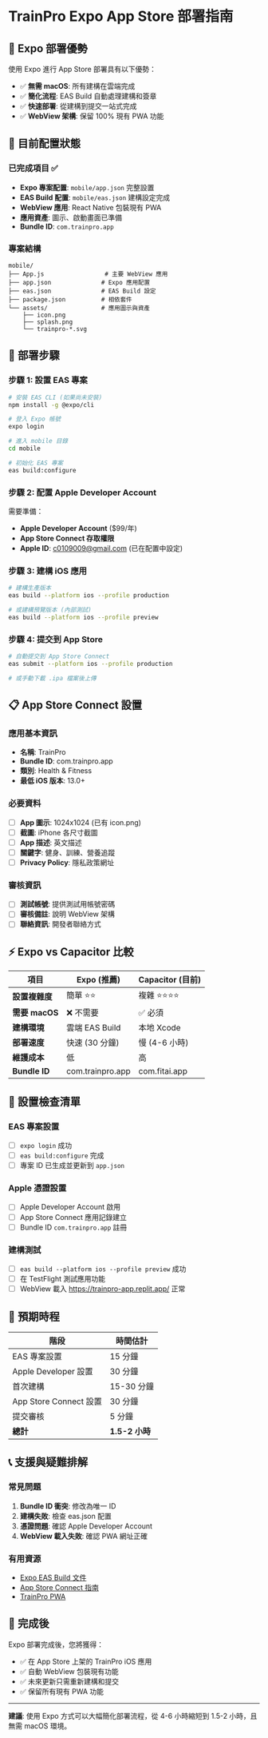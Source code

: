# TrainPro Expo App Store 部署指南

## 🎯 Expo 部署優勢

使用 Expo 進行 App Store 部署具有以下優勢：
- ✅ **無需 macOS**: 所有建構在雲端完成
- ✅ **簡化流程**: EAS Build 自動處理建構和簽章
- ✅ **快速部署**: 從建構到提交一站式完成
- ✅ **WebView 架構**: 保留 100% 現有 PWA 功能

## 📱 目前配置狀態

### 已完成項目 ✅
- **Expo 專案配置**: `mobile/app.json` 完整設置
- **EAS Build 配置**: `mobile/eas.json` 建構設定完成
- **WebView 應用**: React Native 包裝現有 PWA
- **應用資產**: 圖示、啟動畫面已準備
- **Bundle ID**: `com.trainpro.app`

### 專案結構
```
mobile/
├── App.js                 # 主要 WebView 應用
├── app.json              # Expo 應用配置
├── eas.json              # EAS Build 設定
├── package.json          # 相依套件
└── assets/               # 應用圖示與資產
    ├── icon.png
    ├── splash.png
    └── trainpro-*.svg
```

## 🚀 部署步驟

### 步驟 1: 設置 EAS 專案
```bash
# 安裝 EAS CLI (如果尚未安裝)
npm install -g @expo/cli

# 登入 Expo 帳號
expo login

# 進入 mobile 目錄
cd mobile

# 初始化 EAS 專案
eas build:configure
```

### 步驟 2: 配置 Apple Developer Account
需要準備：
- **Apple Developer Account** ($99/年)
- **App Store Connect 存取權限**
- **Apple ID**: c0109009@gmail.com (已在配置中設定)

### 步驟 3: 建構 iOS 應用
```bash
# 建構生產版本
eas build --platform ios --profile production

# 或建構預覽版本 (內部測試)
eas build --platform ios --profile preview
```

### 步驟 4: 提交到 App Store
```bash
# 自動提交到 App Store Connect
eas submit --platform ios --profile production

# 或手動下載 .ipa 檔案後上傳
```

## 📋 App Store Connect 設置

### 應用基本資訊
- **名稱**: TrainPro
- **Bundle ID**: com.trainpro.app
- **類別**: Health & Fitness
- **最低 iOS 版本**: 13.0+

### 必要資料
- [ ] **App 圖示**: 1024x1024 (已有 icon.png)
- [ ] **截圖**: iPhone 各尺寸截圖
- [ ] **App 描述**: 英文描述
- [ ] **關鍵字**: 健身、訓練、營養追蹤
- [ ] **Privacy Policy**: 隱私政策網址

### 審核資訊
- [ ] **測試帳號**: 提供測試用帳號密碼
- [ ] **審核備註**: 說明 WebView 架構
- [ ] **聯絡資訊**: 開發者聯絡方式

## ⚡ Expo vs Capacitor 比較

| 項目 | Expo (推薦) | Capacitor (目前) |
|------|-------------|------------------|
| **設置複雜度** | 簡單 ⭐⭐ | 複雜 ⭐⭐⭐⭐ |
| **需要 macOS** | ❌ 不需要 | ✅ 必須 |
| **建構環境** | 雲端 EAS Build | 本地 Xcode |
| **部署速度** | 快速 (30 分鐘) | 慢 (4-6 小時) |
| **維護成本** | 低 | 高 |
| **Bundle ID** | com.trainpro.app | com.fitai.app |

## 🔧 設置檢查清單

### EAS 專案設置
- [ ] `expo login` 成功
- [ ] `eas build:configure` 完成
- [ ] 專案 ID 已生成並更新到 `app.json`

### Apple 憑證設置
- [ ] Apple Developer Account 啟用
- [ ] App Store Connect 應用記錄建立
- [ ] Bundle ID `com.trainpro.app` 註冊

### 建構測試
- [ ] `eas build --platform ios --profile preview` 成功
- [ ] 在 TestFlight 測試應用功能
- [ ] WebView 載入 https://trainpro-app.replit.app/ 正常

## 🎯 預期時程

| 階段 | 時間估計 |
|------|----------|
| EAS 專案設置 | 15 分鐘 |
| Apple Developer 設置 | 30 分鐘 |
| 首次建構 | 15-30 分鐘 |
| App Store Connect 設置 | 30 分鐘 |
| 提交審核 | 5 分鐘 |
| **總計** | **1.5-2 小時** |

## 📞 支援與疑難排解

### 常見問題
1. **Bundle ID 衝突**: 修改為唯一 ID
2. **建構失敗**: 檢查 eas.json 配置
3. **憑證問題**: 確認 Apple Developer Account
4. **WebView 載入失敗**: 確認 PWA 網址正確

### 有用資源
- [Expo EAS Build 文件](https://docs.expo.dev/build/introduction/)
- [App Store Connect 指南](https://developer.apple.com/app-store-connect/)
- [TrainPro PWA](https://trainpro-app.replit.app/)

## 🎉 完成後

Expo 部署完成後，您將獲得：
- ✅ 在 App Store 上架的 TrainPro iOS 應用
- ✅ 自動 WebView 包裝現有功能
- ✅ 未來更新只需重新建構和提交
- ✅ 保留所有現有 PWA 功能

---

**建議**: 使用 Expo 方式可以大幅簡化部署流程，從 4-6 小時縮短到 1.5-2 小時，且無需 macOS 環境。